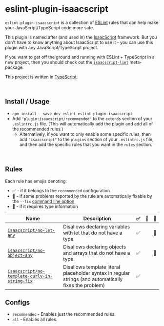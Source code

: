 # eslint-plugin-isaacscript

`eslint-plugin-isaacscript` is a collection of [ESLint](https://eslint.org/) rules that can help make your JavaScript/TypeScript code more safe.

This plugin is named after (and used in) the [IsaacScript](https://isaacscript.github.io/) framework. But you don't have to know anything about IsaacScript to use it - you can use this plugin with any JavaScript/TypeScript project.

If you want to get off the ground and running with ESLint + TypeScript in a new project, then you should check out the [`isaacscript-lint`](https://github.com/IsaacScript/isaacscript-lint) meta-package.

This project is written in [TypeScript](https://www.typescriptlang.org/).

<br>

## Install / Usage

- `npm install --save-dev eslint eslint-plugin-isaacscript`
- Add `"plugin:isaacscript/recommended"` to the `extends` section of your `.eslintrc.js` file. (This will automatically add the plugin and add all of the recommended rules.)
  - Alternatively, if you want to only enable some specific rules, then add `"isaacscript"` to the `plugins` section of your `.eslintrc.js` file, and then add the specific rules that you want in the `rules` section.

<br>

## Rules

Each rule has emojis denoting:

- :white_check_mark: - if it belongs to the `recommended` configuration
- :wrench: - if some problems reported by the rule are automatically fixable by the `--fix` [command line option](https://eslint.org/docs/user-guide/command-line-interface#fixing-problems)
- :thought_balloon: - if it requires type information

| Name                                                                                             | Description                                                                                            | :white_check_mark: | :wrench: | :thought_balloon: |
| ------------------------------------------------------------------------------------------------ | ------------------------------------------------------------------------------------------------------ | ------------------ | -------- | ----------------- |
| [`isaacscript/no-let-any`](./docs/rules/no-let-any.md)                                           | Disallows declaring variables with let that do not have a type                                         | :white_check_mark: |          | :thought_balloon: |
| [`isaacscript/no-object-any`](./docs/rules/no-object-any.md)                                     | Disallows declaring objects and arrays that do not have a type.                                        | :white_check_mark: |          | :thought_balloon: |
| [`isaacscript/no-template-curly-in-string-fix`](./docs/rules/no-template-curly-in-string-fix.md) | Disallows template literal placeholder syntax in regular strings (and automatically fixes the problem) | :white_check_mark: |          |                   |

## Configs

- `recommended` - Enables just the recommended rules.
- `all` - Enables all rules.
